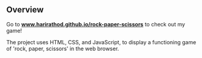
## Overview
Go to **www.harirathod.github.io/rock-paper-scissors** to check out my game!

The project uses HTML, CSS, and JavaScript, to display a functioning game of 'rock, paper, scissors' in the web browser.
